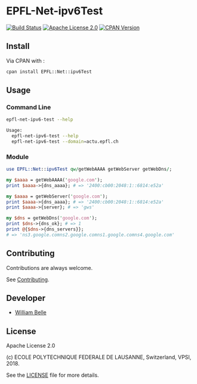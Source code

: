 EPFL-Net-ipv6Test
=================

[![Build Status][travis-image]][travis-url]
[![Apache License 2.0][license-image]][license-url]
[![CPAN Version][cpan-image]][cpan-url]

Install
-------

Via CPAN with :

```bash
cpan install EPFL::Net::ipv6Test
```

Usage
-----

### Command Line

```bash
epfl-net-ipv6-test --help

Usage:
  epfl-net-ipv6-test --help
  epfl-net-ipv6-test --domain=actu.epfl.ch
```

### Module

```perl
use EPFL::Net::ipv6Test qw/getWebAAAA getWebServer getWebDns/;

my $aaaa = getWebAAAA('google.com');
print $aaaa->{dns_aaaa}; # => '2400:cb00:2048:1::6814:e52a'

my $aaaa = getWebServer('google.com');
print $aaaa->{dns_aaaa}; # => '2400:cb00:2048:1::6814:e52a'
print $aaaa->{server}; # => 'gws'

my $dns = getWebDns('google.com');
print $dns->{dns_ok}; # => 1
print @{$dns->{dns_servers}};
# => 'ns3.google.comns2.google.comns1.google.comns4.google.com'
```

Contributing
------------

Contributions are always welcome.

See [Contributing](CONTRIBUTING.md).

Developer
---------

  * [William Belle](https://github.com/williambelle)

License
-------

Apache License 2.0

(c) ECOLE POLYTECHNIQUE FEDERALE DE LAUSANNE, Switzerland, VPSI, 2018.

See the [LICENSE](LICENSE) file for more details.


[travis-image]: https://travis-ci.org/epfl-idevelop/epfl-net-ipv6Test.svg?branch=master
[travis-url]: https://travis-ci.org/epfl-idevelop/epfl-net-ipv6Test
[license-image]: https://img.shields.io/badge/license-Apache%202.0-blue.svg
[license-url]: https://raw.githubusercontent.com/epfl-idevelop/epfl-net-ipv6Test/master/LICENSE
[cpan-image]: https://img.shields.io/cpan/v/EPFL-Net-ipv6Test.svg
[cpan-url]: https://metacpan.org/release/EPFL-Net-ipv6Test
